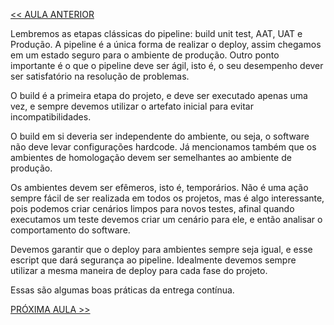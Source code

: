[<< AULA ANTERIOR](https://github.com/pvreboucas/entrega-continua-cd/blob/aula-03/aulas/4-Boas%20Pr%C3%A1ticas.md)



Lembremos as etapas clássicas do pipeline: build unit test, AAT, UAT e Produção. A pipeline é a única forma de realizar o deploy, assim chegamos em um estado seguro para o ambiente de produção. Outro ponto importante é o que o pipeline deve ser ágil, isto é, o seu desempenho dever ser satisfatório na resolução de problemas.

O build é a primeira etapa do projeto, e deve ser executado apenas uma vez, e sempre devemos utilizar o artefato inicial para evitar incompatibilidades.

O build em si deveria ser independente do ambiente, ou seja, o software não deve levar configurações hardcode. Já mencionamos também que os ambientes de homologação devem ser semelhantes ao ambiente de produção.

Os ambientes devem ser efêmeros, isto é, temporários. Não é uma ação sempre fácil de ser realizada em todos os projetos, mas é algo interessante, pois podemos criar cenários limpos para novos testes, afinal quando executamos um teste devemos criar um cenário para ele, e então analisar o comportamento do software.

Devemos garantir que o deploy para ambientes sempre seja igual, e esse escript que dará segurança ao pipeline. Idealmente devemos sempre utilizar a mesma maneira de deploy para cada fase do projeto.

Essas são algumas boas práticas da entrega contínua.



[PRÓXIMA AULA >>](https://github.com/pvreboucas/entrega-continua-cd/blob/aula-04/aulas/4-Stage%20de%20Testes%20de%20Aceita%C3%A7%C3%A3o.md)
